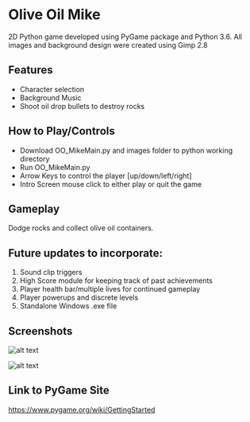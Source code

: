 # Olive Oil Mike
2D Python game developed using PyGame package and Python 3.6. All images and background design were created using Gimp 2.8

## Features
  - Character selection
  - Background Music
  - Shoot oil drop bullets to destroy rocks

## How to Play/Controls
  - Download OO_MikeMain.py and images folder to python working directory
  - Run OO_MikeMain.py
  - Arrow Keys to control the player [up/down/left/right]
  - Intro Screen mouse click to either play or quit the game
  
## Gameplay
  Dodge rocks and collect olive oil containers.
  
## Future updates to incorporate:
  1. Sound clip triggers
  2. High Score module for keeping track of past achievements
  3. Player health bar/multiple lives for continued gameplay
  4. Player powerups and discrete levels
  5. Standalone Windows .exe file

## Screenshots
![alt text](IntroScreen.png "Intro Screen Screen")

![alt text](Gameplay.png "Typical game display")

## Link to PyGame Site
https://www.pygame.org/wiki/GettingStarted


